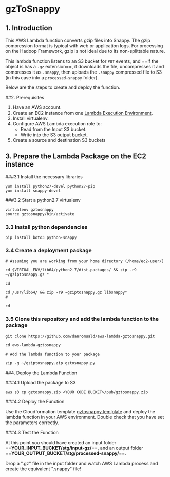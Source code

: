 # gzToSnappy

## 1. Introduction

This AWS Lambda function converts gzip files into Snappy. The gzip compression format is typical with web or application logs. For processing on the Hadoop Framework, gzip is not ideal due to its non-splittable nature.

This lambda function listens to an S3 bucket for ```PUT``` events, and ==if the object is has a ```.gz``` extension==, it downloads the file, uncompresses it and compresses it as ```.snappy```, then uploads the ```.snappy``` compressed file to S3 (in this case into a ```processed-snappy``` folder).
  

Below are the steps to create and deploy the function.

##2. Prerequisites

1. Have an AWS account.
2. Create an EC2 instance from one [Lambda Execution Environment](http://docs.aws.amazon.com/lambda/latest/dg/current-supported-versions.html).
3. Install virtualenv.
4. Configure AWS Lambda execution role to:
	-	Read from the Input S3 bucket.
	- Write into the S3 output bucket.
5. Create a source and destination S3 buckets

## 3. Prepare the Lambda Package on the EC2 instance

###3.1 Install the necessary libraries

```
yum install python27-devel python27-pip
yum install snappy-devel
```

###3.2 Start a python2.7 virtualenv

```
virtualenv gztosnappy
source gztosnappy/bin/activate
```

### 3.3 Install python dependencies

```
pip install boto3 python-snappy
```

### 3.4 Create a deployment package

```
# Assuming you are working from your home directory (/home/ec2-user/)

cd $VIRTUAL_ENV/lib64/python2.7/dist-packages/ && zip -r9 ~/gziptosnappy.gz *

cd

cd /usr/lib64/ && zip -r9 ~gziptosnappy.gz libsnappy*
# 

cd
```

### 3.5 Clone this repository and add the lambda function to the package

```
git clone https://github.com/danromuald/aws-lambda-gztosnappy.git

cd aws-lambda-gztosnappy

# Add the lambda function to your package 

zip -g ~/gziptosnappy.zip gztosnappy.py

```

##4. Deploy the Lambda Function

###4.1 Upload the package to S3

```
aws s3 cp gztosnappy.zip <YOUR CODE BUCKET>/pub/gztosnappy.zip
```

###4.2 Deploy the Function

Use the Cloudformation template [gztosnappy.temlplate](./gztosnappy.template) and deploy the lambda function in your AWS environment. Double check that you have set the parameters correctly.

###4.3 Test the Function

At this point you should have created an input folder ==**YOUR\_INPUT\_BUCKET/stg/input-gz/**==, and an output folder ==**YOUR\_OUTPUT\_BUCKET/stg/processed-snappy/**==.

Drop a ".gz" file in the input folder and watch AWS Lambda process and create the equivalent ".snappy" file!

